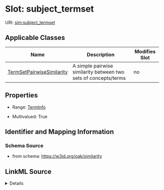 # Slot: subject_termset

URI: [sim:subject_termset](https://w3id.org/linkml/similarity/subject_termset)



<!-- no inheritance hierarchy -->




## Applicable Classes

| Name | Description | Modifies Slot |
| --- | --- | --- |
[TermSetPairwiseSimilarity](TermSetPairwiseSimilarity.md) | A simple pairwise similarity between two sets of concepts/terms |  no  |







## Properties

* Range: [TermInfo](TermInfo.md)

* Multivalued: True





## Identifier and Mapping Information







### Schema Source


* from schema: https://w3id.org/oak/similarity




## LinkML Source

<details>
```yaml
name: subject_termset
from_schema: https://w3id.org/oak/similarity
rank: 1000
multivalued: true
alias: subject_termset
domain_of:
- TermSetPairwiseSimilarity
range: TermInfo
inlined: true

```
</details>